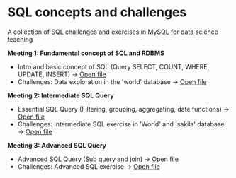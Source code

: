# **SQL concepts and challenges**
A collection of SQL challenges and exercises in MySQL for data science teaching

**Meeting 1: Fundamental concept of SQL and RDBMS**
* Intro and basic concept of SQL (Query SELECT, COUNT, WHERE, UPDATE, INSERT) → [Open file](https://github.com/harishmuh/SQL_challenges/blob/main/Intro%20to%20SQL%20in%20MYSQL.sql)
* Challenges: Data exploration in the 'world' database → [Open file](https://github.com/harishmuh/SQL_challenges/blob/main/world%20database_SQL%20data%20exploration.md)

**Meeting 2: Intermediate SQL Query**
* Essential SQL Query (Filtering, grouping, aggregating, date functions) → [Open file](https://github.com/harishmuh/SQL_challenges/blob/main/Essential%20SQL%20-%20filtering%20-%20grouping%20%20-%20aggregating%20-%20date%20functions.sql)
* Challenges: Intermediate SQL exercise in 'World' and 'sakila' database → [Open file](https://github.com/harishmuh/SQL_challenges/blob/main/Intermediate%20SQL_exercise.md)

**Meeting 3: Advanced SQL Query**
* Advanced SQL Query (Sub query and join) → [Open file](https://github.com/harishmuh/SQL_challenges/blob/main/Advanced%20sql_live%20class_eng.sql)
* Challenges: Advanced SQL exercise → [Open file](https://github.com/harishmuh/SQL_challenges/blob/main/advanced%20query%20-%20join%20and%20subquery%20-%20exercise.md)

